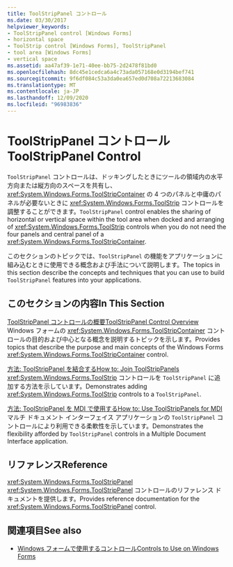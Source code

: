 ```yaml
---
title: ToolStripPanel コントロール
ms.date: 03/30/2017
helpviewer_keywords:
- ToolStripPanel control [Windows Forms]
- horizontal space
- ToolStrip control [Windows Forms], ToolStripPanel
- tool area [Windows Forms]
- vertical space
ms.assetid: aa47af39-1e71-40ee-bb75-2d2478f81bd0
ms.openlocfilehash: 8dc45e1cedca6a4c73ada057168e0d3194bef741
ms.sourcegitcommit: 9f6df084c53a3da0ea657ed0d708a72213683084
ms.translationtype: MT
ms.contentlocale: ja-JP
ms.lasthandoff: 12/09/2020
ms.locfileid: "96983836"
---
```

# <a name="toolstrippanel-control"></a><span data-ttu-id="d8284-102">ToolStripPanel コントロール</span><span class="sxs-lookup"><span data-stu-id="d8284-102">ToolStripPanel Control</span></span>
<span data-ttu-id="d8284-103">`ToolStripPanel` コントロールは、ドッキングしたときにツールの領域内の水平方向または縦方向のスペースを共有し、<xref:System.Windows.Forms.ToolStripContainer> の 4 つのパネルと中庸のパネルが必要ないときに <xref:System.Windows.Forms.ToolStrip> コントロールを調整することができます。</span><span class="sxs-lookup"><span data-stu-id="d8284-103">`ToolStripPanel` control enables the sharing of horizontal or vertical space within the tool area when docked and arranging of <xref:System.Windows.Forms.ToolStrip> controls when you do not need the four panels and central panel of a <xref:System.Windows.Forms.ToolStripContainer>.</span></span>  
  
 <span data-ttu-id="d8284-104">このセクションのトピックでは、`ToolStripPanel` の機能をアプリケーションに組み込むときに使用できる概念および手法について説明します。</span><span class="sxs-lookup"><span data-stu-id="d8284-104">The topics in this section describe the concepts and techniques that you can use to build `ToolStripPanel` features into your applications.</span></span>  
  
## <a name="in-this-section"></a><span data-ttu-id="d8284-105">このセクションの内容</span><span class="sxs-lookup"><span data-stu-id="d8284-105">In This Section</span></span>  
 [<span data-ttu-id="d8284-106">ToolStripPanel コントロールの概要</span><span class="sxs-lookup"><span data-stu-id="d8284-106">ToolStripPanel Control Overview</span></span>](toolstrippanel-control-overview.md)  
 <span data-ttu-id="d8284-107">Windows フォームの <xref:System.Windows.Forms.ToolStripContainer> コントロールの目的および中心となる概念を説明するトピックを示します。</span><span class="sxs-lookup"><span data-stu-id="d8284-107">Provides topics that describe the purpose and main concepts of the Windows Forms <xref:System.Windows.Forms.ToolStripContainer> control.</span></span>  
  
 [<span data-ttu-id="d8284-108">方法: ToolStripPanel を結合する</span><span class="sxs-lookup"><span data-stu-id="d8284-108">How to: Join ToolStripPanels</span></span>](how-to-join-toolstrippanels.md)  
 <span data-ttu-id="d8284-109"><xref:System.Windows.Forms.ToolStrip> コントロールを `ToolStripPanel` に追加する方法を示しています。</span><span class="sxs-lookup"><span data-stu-id="d8284-109">Demonstrates adding <xref:System.Windows.Forms.ToolStrip> controls to a `ToolStripPanel`.</span></span>  
  
 [<span data-ttu-id="d8284-110">方法: ToolStripPanel を MDI で使用する</span><span class="sxs-lookup"><span data-stu-id="d8284-110">How to: Use ToolStripPanels for MDI</span></span>](how-to-use-toolstrippanels-for-mdi.md)  
 <span data-ttu-id="d8284-111">マルチ ドキュメント インターフェイス アプリケーションの `ToolStripPanel` コントロールにより利用できる柔軟性を示しています。</span><span class="sxs-lookup"><span data-stu-id="d8284-111">Demonstrates the flexibility afforded by `ToolStripPanel` controls in a Multiple Document Interface application.</span></span>  
  
## <a name="reference"></a><span data-ttu-id="d8284-112">リファレンス</span><span class="sxs-lookup"><span data-stu-id="d8284-112">Reference</span></span>  
 <xref:System.Windows.Forms.ToolStripPanel>  
 <span data-ttu-id="d8284-113"><xref:System.Windows.Forms.ToolStripPanel> コントロールのリファレンス ドキュメントを提供します。</span><span class="sxs-lookup"><span data-stu-id="d8284-113">Provides reference documentation for the <xref:System.Windows.Forms.ToolStripPanel> control.</span></span>  
  
## <a name="see-also"></a><span data-ttu-id="d8284-114">関連項目</span><span class="sxs-lookup"><span data-stu-id="d8284-114">See also</span></span>

- [<span data-ttu-id="d8284-115">Windows フォームで使用するコントロール</span><span class="sxs-lookup"><span data-stu-id="d8284-115">Controls to Use on Windows Forms</span></span>](controls-to-use-on-windows-forms.md)
